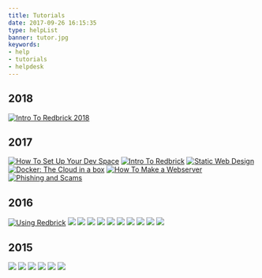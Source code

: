 ```yaml
---
title: Tutorials
date: 2017-09-26 16:15:35
type: helpList
banner: tutor.jpg
keywords:
- help
- tutorials
- helpdesk
---
```


## 2018
[![Intro To Redbrick 2018](./IntroToRedbrick2018/IntroToRedbrick2018.png)](./IntroToRedbrick2018)

## 2017
[![How To Set Up Your Dev Space](./SettingUpDevEnv/HowToSetUpYourDevSpace.png)](./SettingUpDevEnv)
[![Intro To Redbrick](./IntroToRedbrick/IntroToRedbrick.png)](./IntroToRedbrick)
[![Static Web Design](./static-web/static.png)](./static-web)
[![Docker: The Cloud in a box](./docker/docker.png)](./docker)
[![How To Make a Webserver](./HowToMakeAWebserver/HowToMakeAWebserver.png)](./HowToMakeAWebserver)
[![Phishing and Scams](./PhishingAndScams/How_not_to_conduct_yourself_on_social_media.jpg)](./PhishingAndScams)

## 2016
[![Using Redbrick](./usingrb2016/usingrb.png)](./usingrb2016)
[![](./AdvancedJavaScript/Advanced_JavaScript.png)](./AdvancedJavaScript)
[![](./IntroToGit/IntroToGit.png)](./IntroToGit)
[![](./IntroToBash/IntroToBash.png)](./IntroToBash)
[![](./IntroToHTMLCSS/IntroToHTMLCSS.png)](./IntroToHTMLCSS)
[![](./IntroToLinux/IntroToLinux.png)](./IntroToLinux)
[![](./IntrotoJS/IntrotoJS.png)](./IntrotoJS)
[![](./Jargon_buster/Jargon_buster.png)](./Jargon_buster)
[![](./RetroPie/RetroPie.png)](./RetroPie)
[![](./Wordpress/Wordpress.png)](./Wordpress)
[![](./buildpc/buildpc.png)](./buildpc)

## 2015
[![](./usingrb2015/usingrb.png)](./usingrb2015)
[![](./buildpc/buildpc.png)](./buildpc)
[![](./wordpress-2015/wordpress.png)](./wordpress-2015)
[![](./js-2015/js.png)](./js-2015)
[![](./vm/VM.png)](./vm)
[![](./securevm/SecuringVM.png)](./securevm)
